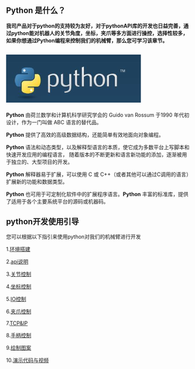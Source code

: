 ## Python 是什么？

**我司产品对于python的支持较为友好，对于pythonAPI库的开发也日益完善，通过python能对机器人的关节角度，坐标，夹爪等多方面进行操控，选择性较多，如果你想通过Python编程来控制我们的机械臂，那么您可学习该章节。**



## ![README1](../../../resources/3-FunctionsAndApplications/6.developmentGuide/python/python.jpg)

**Python** 由荷兰数学和计算机科学研究学会的 Guido van Rossum 于1990 年代初设计，作为一门叫做 ABC 语言的替代品。

**Python** 提供了高效的高级数据结构，还能简单有效地面向对象编程。

**Python** 语法和动态类型，以及解释型语言的本质，使它成为多数平台上写脚本和快速开发应用的编程语言， 随着版本的不断更新和语言新功能的添加，逐渐被用于独立的、大型项目的开发。

**Python** 解释器易于扩展，可以使用 C 或 C++（或者其他可以通过C调用的语言）扩展新的功能和数据类型。

**Python** 也可用于可定制化软件中的扩展程序语言。**Python** 丰富的标准库，提供了适用于各个主要系统平台的源码或机器码。

## python开发使用引导

您可以根据以下指引来使用python对我们的机械臂进行开发

1.[环境搭建](1_download.md)

2.[api说明](2_API.md)

3.[关节控制](3_angle.md)

4.[坐标控制](4_coord.md)

5.[IO控制](5_IO.md)

6.[夹爪控制](6_gripper.md)

7.[TCP&IP](7_TCPIP.md)

8.[手柄控制](9_HandleControl.md)

9.[绘制图案](15_280_gcode_draw.md)

10.[演示代码与视频](8_example.md)